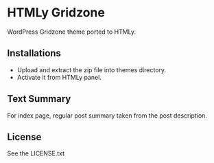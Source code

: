 # HTMLy Gridzone
WordPress Gridzone theme ported to HTMLy.

## Installations 
 -  Upload and extract the zip file into themes directory.
 -  Activate it from HTMLy panel.
 
## Text Summary
For index page, regular post summary taken from the post description.

## License

See the LICENSE.txt
